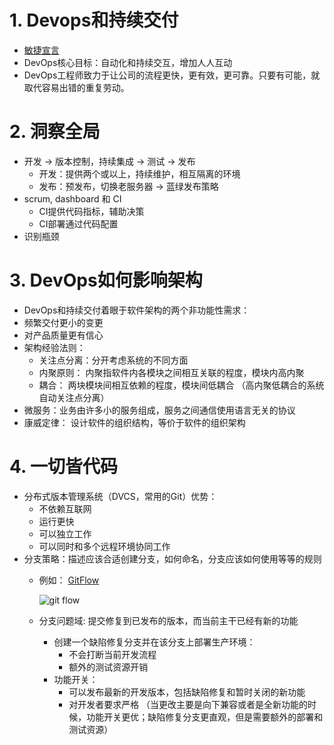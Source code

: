 # 1. Devops和持续交付
* [敏捷宣言](http://agilemanifesto.org)
* DevOps核心目标：自动化和持续交互，增加人人互动
* DevOps工程师致力于让公司的流程更快，更有效，更可靠。只要有可能，就取代容易出错的重复劳动。

# 2. 洞察全局
* 开发 -> 版本控制，持续集成 -> 测试 -> 发布
  * 开发：提供两个或以上，持续维护，相互隔离的环境
  * 发布：预发布，切换老服务器 -> 蓝绿发布策略
* scrum, dashboard 和 CI
  * CI提供代码指标，辅助决策
  * CI部署通过代码配置
* 识别瓶颈

# 3. DevOps如何影响架构
*  DevOps和持续交付着眼于软件架构的两个非功能性需求：
  * 频繁交付更小的变更
  * 对产品质量更有信心
* 架构经验法则：
  * 关注点分离：分开考虑系统的不同方面
  * 内聚原则： 内聚指软件内各模块之间相互关联的程度，模块内高内聚
  * 耦合： 两块模块间相互依赖的程度，模块间低耦合
（高内聚低耦合的系统自动关注点分离）
* 微服务：业务由许多小的服务组成，服务之间通信使用语言无关的协议
* 康威定律： 设计软件的组织结构，等价于软件的组织架构

# 4. 一切皆代码
* 分布式版本管理系统（DVCS，常用的Git）优势：
  * 不依赖互联网
  * 运行更快
  * 可以独立工作
  * 可以同时和多个远程环境协同工作
* 分支策略：描述应该合适创建分支，如何命名，分支应该如何使用等等的规则
  * 例如：
    [GitFlow](http://datasift.github.io/gitflow/IntroducingGitFlow.html)

    ![git flow](http://datasift.github.io/gitflow/GitFlowHotfixBranch.png)
  * 分支问题域: 提交修复到已发布的版本，而当前主干已经有新的功能
    * 创建一个缺陷修复分支并在该分支上部署生产环境：
      * 不会打断当前开发流程
      * 额外的测试资源开销
    * 功能开关：
      * 可以发布最新的开发版本，包括缺陷修复和暂时关闭的新功能
      * 对开发者要求严格
  （当更改主要是向下兼容或者是全新功能的时候，功能开关更优；缺陷修复分支更直观，但是需要额外的部署和测试资源）